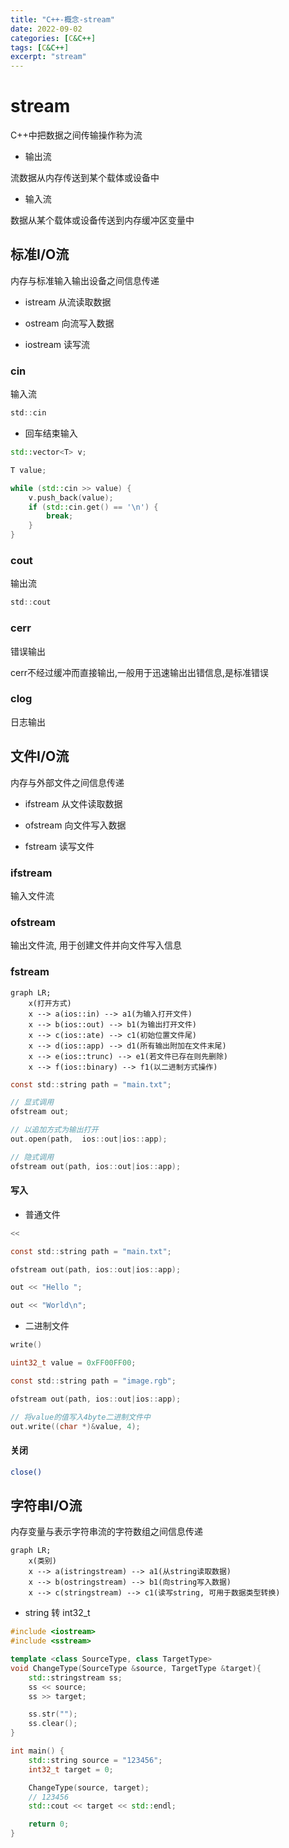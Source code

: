```yaml
---
title: "C++-概念-stream"
date: 2022-09-02
categories: [C&C++]
tags: [C&C++]
excerpt: "stream"
---
```


# stream

C++中把数据之间传输操作称为流

- 输出流

流数据从内存传送到某个载体或设备中

- 输入流

数据从某个载体或设备传送到内存缓冲区变量中

## 标准I/O流

内存与标准输入输出设备之间信息传递

- istream 从流读取数据

- ostream 向流写入数据

- iostream 读写流

### cin

输入流

```c
std::cin
```

- 回车结束输入

```c++
std::vector<T> v;

T value;

while (std::cin >> value) {
    v.push_back(value);
    if (std::cin.get() == '\n') {
        break;
    }
}
```

### cout

输出流

```c
std::cout
```

### cerr

错误输出

cerr不经过缓冲而直接输出,一般用于迅速输出出错信息,是标准错误

### clog

日志输出

## 文件I/O流

内存与外部文件之间信息传递

- ifstream 从文件读取数据

- ofstream 向文件写入数据

- fstream 读写文件

### ifstream

输入文件流

### ofstream

输出文件流, 用于创建文件并向文件写入信息

### fstream

```mermaid
graph LR;
    x(打开方式)
    x --> a(ios::in) --> a1(为输入打开文件)
    x --> b(ios::out) --> b1(为输出打开文件)
    x --> c(ios::ate) --> c1(初始位置文件尾)
    x --> d(ios::app) --> d1(所有输出附加在文件末尾)
    x --> e(ios::trunc) --> e1(若文件已存在则先删除)
    x --> f(ios::binary) --> f1(以二进制方式操作)
```

```c
const std::string path = "main.txt";

// 显式调用
ofstream out;

// 以追加方式为输出打开
out.open(path,  ios::out|ios::app);

// 隐式调用
ofstream out(path, ios::out|ios::app);
```

#### 写入

- 普通文件

```c
<<
```

```c
const std::string path = "main.txt";

ofstream out(path, ios::out|ios::app);

out << "Hello ";

out << "World\n";
```

- 二进制文件

```c
write()
```

```c
uint32_t value = 0xFF00FF00;

const std::string path = "image.rgb";

ofstream out(path, ios::out|ios::app);

// 将value的值写入4byte二进制文件中
out.write((char *)&value, 4);
```

#### 关闭

```sh
close()
```

## 字符串I/O流

内存变量与表示字符串流的字符数组之间信息传递

```mermaid
graph LR;
    x(类别)
    x --> a(istringstream) --> a1(从string读取数据)
    x --> b(ostringstream) --> b1(向string写入数据)
    x --> c(stringstream) --> c1(读写string, 可用于数据类型转换)
```

- string 转 int32_t

```c++
#include <iostream>
#include <sstream>

template <class SourceType, class TargetType>
void ChangeType(SourceType &source, TargetType &target){
    std::stringstream ss;
    ss << source;
    ss >> target;

    ss.str("");
    ss.clear();
}

int main() {
    std::string source = "123456";
    int32_t target = 0;

    ChangeType(source, target);
    // 123456
    std::cout << target << std::endl;

    return 0;
}
```
